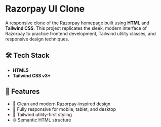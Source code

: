 # Razorpay UI Clone

A responsive clone of the Razorpay homepage built using **HTML** and **Tailwind CSS**. This project replicates the sleek, modern interface of Razorpay to practice frontend development, Tailwind utility classes, and responsive design techniques.

## 🛠️ Tech Stack

- **HTML5**
- **Tailwind CSS v3+**

## 📸 Features

- 💠 Clean and modern Razorpay-inspired design
- 📱 Fully responsive for mobile, tablet, and desktop
- 🎨 Tailwind utility-first styling
- 🌐 Semantic HTML structure
